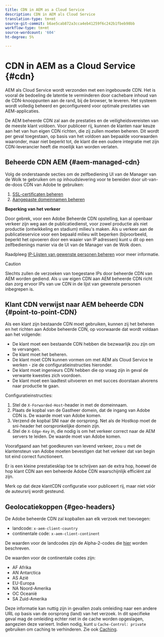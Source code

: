```yaml
---
title: CDN in AEM as a Cloud Service
description: CDN in AEM als Cloud Service
translation-type: tm+mt
source-git-commit: b6ae5cab872a3cca4eb41259f6c242b1fbeb98bb
workflow-type: tm+mt
source-wordcount: '604'
ht-degree: 5%

---
```



# CDN in AEM as a Cloud Service {#cdn}

AEM als Cloud Service wordt verzonden met een ingebouwde CDN. Het is vooral de bedoeling de latentie te verminderen door cachebare inhoud van de CDN-knooppunten aan de rand, bij de browser, te leveren. Het systeem wordt volledig beheerd en geconfigureerd voor optimale prestaties van AEM-applicaties.

De AEM beheerde CDN zal aan de prestaties en de veiligheidsvereisten van de meeste klant voldoen. Voor publiceer rij, kunnen de klanten naar keuze aan het van hun eigen CDN richten, die zij zullen moeten beheren. Dit wordt per geval toegestaan, op basis van het voldoen aan bepaalde voorwaarden waaronder, maar niet beperkt tot, de klant die een oudere integratie met zijn CDN-leverancier heeft die moeilijk kan worden verlaten.

## Beheerde CDN AEM {#aem-managed-cdn}

Volg de onderstaande secties om de zelfbediening UI van de Manager van de Wolk te gebruiken om op inhoudslevering voor te bereiden door uit-van-de-doos CDN van Adobe te gebruiken:

1. [SSL-certificaten beheren](/help/implementing/cloud-manager/managing-ssl-certifications/introduction.md)
1. [Aangepaste domeinnamen beheren](/help/implementing/cloud-manager/custom-domain-names/introduction.md)

**Beperking van het verkeer**

Door gebrek, voor een Adobe Beheerde CDN opstelling, kan al openbaar verkeer zijn weg aan de publicatiedienst, voor zowel productie als niet productie (ontwikkeling en stadium) milieu&#39;s maken. Als u verkeer aan de publicatieservice voor een bepaald milieu wilt beperken (bijvoorbeeld, beperkt het opvoeren door een waaier van IP adressen) kunt u dit op een zelfbedienings manier via de UI van de Manager van de Wolk doen.

Raadpleeg [IP-Lijsten van gewenste personen beheren](/help/implementing/cloud-manager/ip-allow-lists/introduction.md) voor meer informatie.

>[!CAUTION]
>
>Slechts zullen de verzoeken van toegestane IPs door beheerde CDN van AEM worden gediend. Als u uw eigen CDN aan AEM beheerde CDN richt dan zorg ervoor IPs van uw CDN in de lijst van gewenste personen inbegrepen is.

## Klant CDN verwijst naar AEM beheerde CDN {#point-to-point-CDN}

Als een klant zijn bestaande CDN moet gebruiken, kunnen zij het beheren en het richten aan Adobe beheerde CDN, op voorwaarde dat wordt voldaan aan het volgende:

* De klant moet een bestaande CDN hebben die bezwaarlijk zou zijn om te vervangen.
* De klant moet het beheren.
* De klant moet CDN kunnen vormen om met AEM als Cloud Service te werken - zie de configuratieinstructies hieronder.
* De klant moet ingenieurs CDN hebben die op vraag zijn in geval de verwante kwesties zich voordoen.
* De klant moet een laadtest uitvoeren en met succes doorstaan alvorens naar productie te gaan.

Configuratieinstructies:

1. Stel de `X-Forwarded-Host`-header in met de domeinnaam.
1. Plaats de kopbal van de Gastheer domein, dat de ingang van Adobe CDN is. De waarde moet van Adobe komen.
1. Verzend de kopbal SNI naar de oorsprong. Net als de Hostkop moet de sni-header het oorspronkelijke domein zijn.
1. Stel de `X-Edge-Key` in, die nodig is om het verkeer correct naar de AEM servers te leiden. De waarde moet van Adobe komen.

Voorafgaand aan het goedkeuren van levend verkeer, zou u met de klantensteun van Adobe moeten bevestigen dat het verkeer dat van begin tot eind correct functioneert.

Er is een kleine prestatiesklap toe te schrijven aan de extra hop, hoewel de hop klant CDN aan een beheerde Adobe CDN waarschijnlijk efficiënt zal zijn.

Merk op dat deze klantCDN configuratie voor publiceert rij, maar niet vóór de auteursrij wordt gesteund.

## Geolocatiekoppen {#geo-headers}

De Adobe beheerde CDN zal kopballen aan elk verzoek met toevoegen:

* landcode: `x-aem-client-country`
* continentale code: `x-aem-client-continent`

De waarden voor de landcodes zijn de Alpha-2-codes die [hier](https://en.wikipedia.org/wiki/ISO_3166-1) worden beschreven.

De waarden voor de continentale codes zijn:

* AF Afrika
* AN Antarctica
* AS Azië
* EU-Europa
* NA Noord-Amerika
* OC Oceanië
* SA Zuid-Amerika

Deze informatie kan nuttig zijn in gevallen zoals omleiding naar een andere URL op basis van de oorsprong (land) van het verzoek. In dit specifieke geval mag de omleiding echter niet in de cache worden opgeslagen, aangezien deze varieert. Indien nodig, kunt u `Cache-Control: private` gebruiken om caching te verhinderen. Zie ook [Caching](/help/implementing/dispatcher/caching.md#html-text).
